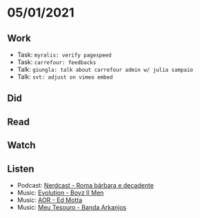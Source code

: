 # 05/01/2021

## Work
- Task: `myralis: verify pagespeed`
- Task: `carrefour: feedbacks`
- Talk: `giungla: talk about carrefour admin w/ julia sampaio`
- Talk: `svt: adjust on vimeo embed`

## Did

## Read

## Watch

## Listen
- Podcast: [Nerdcast - Roma bárbara e decadente](https://jovemnerd.com.br/nerdcast/roma-barbara-e-decadente/)
- Music: [Evolution - Boyz II Men](https://open.spotify.com/album/50NJ3kg2byqp460tCPpRF7?si=nTXAfHp-RrWZG8NDjdLwpQ)
- Music: [AOR - Ed Motta](https://open.spotify.com/album/0BrDRK9uECp5uj06u4B9AM?si=nC21bIReTweTkYNGJFwgJg)
- Music: [Meu Tesouro - Banda Arkanjos](https://open.spotify.com/album/3xlATFNMBOlEYA97ESrUE8?si=QenuMXvPQe6O3MipLyCSLQ)

